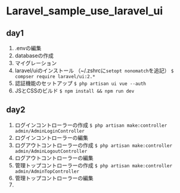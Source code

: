 # Laravel_sample_use_laravel_ui

## day1
1. .envの編集
2. databaseの作成
3. マイグレーション
4. laravel/uiのインストール
（~/.zshrcに`setopt nonomatch`を追記）
```$ compser require laravel/ui:2.*```
5. 認証機能のセットアップ
```$ php artisan ui vue --auth```
6. JSとCSSのビルド
```$ npm install && npm run dev```

## day2
1. ログインコントローラーの作成
```$ php artisan make:controller admin/AdminLoginController```
2. ログインコントローラーの編集
3. ログアウトコントローラーの作成
```$ php artisan make:controller admin/AdminLogoutController```
4. ログアウトコントローラーの編集
5. 管理トップコントローラーの作成
```$ php artisan make:controller admin/AdminTopController```
6. 管理トップコントローラーの編集
7. 
